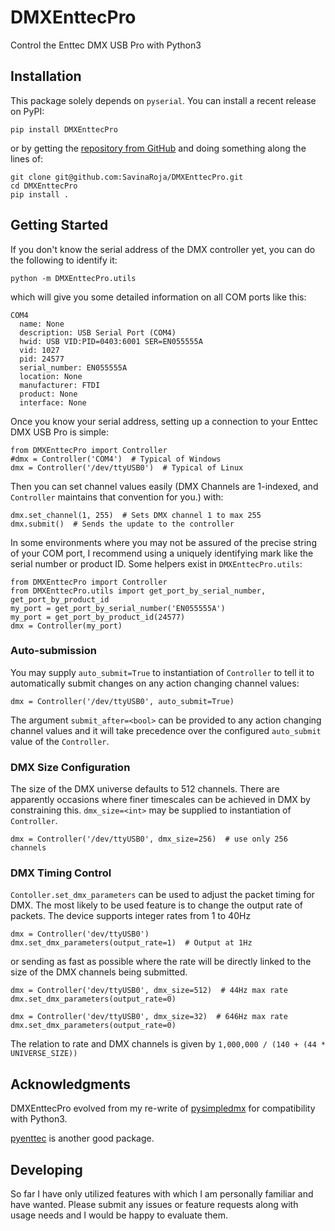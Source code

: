 # DMXEnttecPro
Control the Enttec DMX USB Pro with Python3

## Installation

This package solely depends on `pyserial`. You can install a recent release on
PyPI:

`pip install DMXEnttecPro`

or by getting the [repository from GitHub](https://github.com/SavinaRoja/DMXEnttecPro)
and doing something along the lines of:
```
git clone git@github.com:SavinaRoja/DMXEnttecPro.git
cd DMXEnttecPro
pip install .
```

## Getting Started

If you don't know the serial address of the DMX controller yet, you can do the
following to identify it:

`python -m DMXEnttecPro.utils`

which will give you some detailed information on all COM ports like this:

```
COM4
  name: None
  description: USB Serial Port (COM4)
  hwid: USB VID:PID=0403:6001 SER=EN055555A
  vid: 1027
  pid: 24577
  serial_number: EN055555A
  location: None
  manufacturer: FTDI
  product: None
  interface: None
```

Once you know your serial address, setting up a connection to your Enttec DMX
USB Pro is simple:

```
from DMXEnttecPro import Controller
#dmx = Controller('COM4')  # Typical of Windows
dmx = Controller('/dev/ttyUSB0')  # Typical of Linux
```

Then you can set channel values easily (DMX Channels are 1-indexed, and
`Controller` maintains that convention for you.) with:

```
dmx.set_channel(1, 255)  # Sets DMX channel 1 to max 255
dmx.submit()  # Sends the update to the controller
```

In some environments where you may not be assured of the precise string of your
COM port, I recommend using a uniquely identifying mark like the serial number
or product ID. Some helpers exist in `DMXEnttecPro.utils`:

```
from DMXEnttecPro import Controller
from DMXEnttecPro.utils import get_port_by_serial_number, get_port_by_product_id
my_port = get_port_by_serial_number('EN055555A')
my_port = get_port_by_product_id(24577)
dmx = Controller(my_port)
```

### Auto-submission

You may supply `auto_submit=True` to instantiation of `Controller` to tell it
to automatically submit changes on any action changing channel values:

```
dmx = Controller('/dev/ttyUSB0', auto_submit=True)
```

The argument `submit_after=<bool>` can be provided to any action changing
channel values and it will take precedence over the configured `auto_submit`
value of the `Controller`.

### DMX Size Configuration

The size of the DMX universe defaults to 512 channels. There are apparently
occasions where finer timescales can be achieved in DMX by constraining this.
`dmx_size=<int>` may be supplied to instantiation of `Controller`.

```
dmx = Controller('/dev/ttyUSB0', dmx_size=256)  # use only 256 channels
```

### DMX Timing Control

`Contoller.set_dmx_parameters` can be used to adjust the packet timing for DMX.
The most likely to be used feature is to change the output rate of packets.
The device supports integer rates from 1 to 40Hz

```
dmx = Controller('dev/ttyUSB0')
dmx.set_dmx_parameters(output_rate=1)  # Output at 1Hz
```

or sending as fast as possible
where the rate will be directly linked to the size of the DMX channels being
submitted.

```
dmx = Controller('dev/ttyUSB0', dmx_size=512)  # 44Hz max rate
dmx.set_dmx_parameters(output_rate=0)
```

```
dmx = Controller('dev/ttyUSB0', dmx_size=32)  # 646Hz max rate
dmx.set_dmx_parameters(output_rate=0)
```

The relation to rate and DMX channels is given by `1,000,000 / (140 + (44 * UNIVERSE_SIZE))`

## Acknowledgments

DMXEnttecPro evolved from my re-write of [pysimpledmx](https://github.com/c0z3n/pySimpleDMX)
for compatibility with Python3.

[pyenttec](https://github.com/generalelectrix/pyenttec) is another good package.

## Developing

So far I have only utilized features with which I am personally familiar and
have wanted. Please submit any issues or feature requests along with usage
needs and I would be happy to evaluate them.
